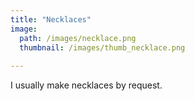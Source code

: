 ```yaml
---
title: "Necklaces"
image: 
  path: /images/necklace.png
  thumbnail: /images/thumb_necklace.png
  
---
```


I usually make necklaces by request.
